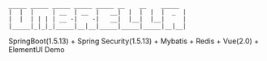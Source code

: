 ```text
_____ _____ _____ _____ _____ __    __    _____ 
|  |  |     | __  | __  |   __|  |  |  |  |  _  |
|  |  | | | | __ -|    -|   __|  |__|  |__|     |
|_____|_|_|_|_____|__|__|_____|_____|_____|__|__|
```
SpringBoot(1.5.13) + Spring Security(1.5.13) + Mybatis + Redis + Vue(2.0) + ElementUI Demo